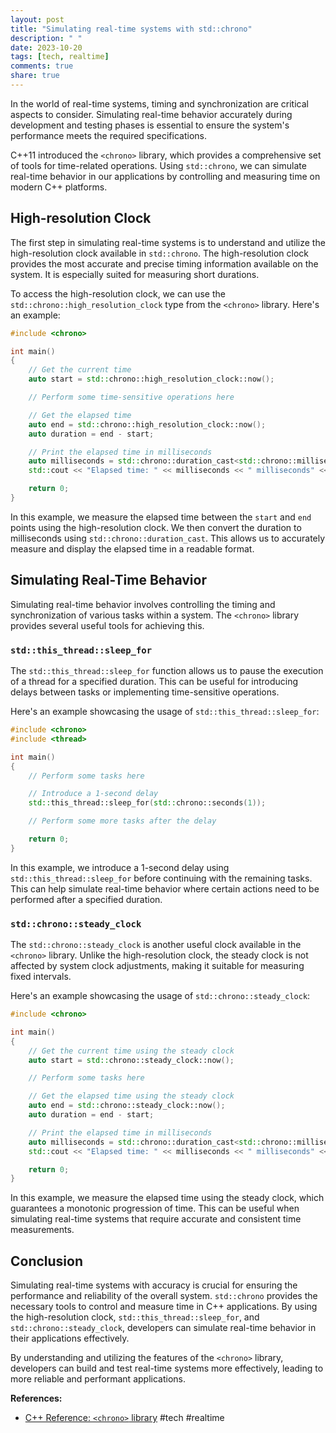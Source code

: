 ```yaml
---
layout: post
title: "Simulating real-time systems with std::chrono"
description: " "
date: 2023-10-20
tags: [tech, realtime]
comments: true
share: true
---
```


In the world of real-time systems, timing and synchronization are critical aspects to consider. Simulating real-time behavior accurately during development and testing phases is essential to ensure the system's performance meets the required specifications.

C++11 introduced the `<chrono>` library, which provides a comprehensive set of tools for time-related operations. Using `std::chrono`, we can simulate real-time behavior in our applications by controlling and measuring time on modern C++ platforms.

## High-resolution Clock

The first step in simulating real-time systems is to understand and utilize the high-resolution clock available in `std::chrono`. The high-resolution clock provides the most accurate and precise timing information available on the system. It is especially suited for measuring short durations.

To access the high-resolution clock, we can use the `std::chrono::high_resolution_clock` type from the `<chrono>` library. Here's an example:

```cpp
#include <chrono>

int main()
{
    // Get the current time
    auto start = std::chrono::high_resolution_clock::now();

    // Perform some time-sensitive operations here

    // Get the elapsed time
    auto end = std::chrono::high_resolution_clock::now();
    auto duration = end - start;

    // Print the elapsed time in milliseconds
    auto milliseconds = std::chrono::duration_cast<std::chrono::milliseconds>(duration).count();
    std::cout << "Elapsed time: " << milliseconds << " milliseconds" << std::endl;

    return 0;
}
```

In this example, we measure the elapsed time between the `start` and `end` points using the high-resolution clock. We then convert the duration to milliseconds using `std::chrono::duration_cast`. This allows us to accurately measure and display the elapsed time in a readable format.

## Simulating Real-Time Behavior

Simulating real-time behavior involves controlling the timing and synchronization of various tasks within a system. The `<chrono>` library provides several useful tools for achieving this.

### `std::this_thread::sleep_for`

The `std::this_thread::sleep_for` function allows us to pause the execution of a thread for a specified duration. This can be useful for introducing delays between tasks or implementing time-sensitive operations.

Here's an example showcasing the usage of `std::this_thread::sleep_for`:

```cpp
#include <chrono>
#include <thread>

int main()
{
    // Perform some tasks here

    // Introduce a 1-second delay
    std::this_thread::sleep_for(std::chrono::seconds(1));

    // Perform some more tasks after the delay

    return 0;
}
```

In this example, we introduce a 1-second delay using `std::this_thread::sleep_for` before continuing with the remaining tasks. This can help simulate real-time behavior where certain actions need to be performed after a specified duration.

### `std::chrono::steady_clock`

The `std::chrono::steady_clock` is another useful clock available in the `<chrono>` library. Unlike the high-resolution clock, the steady clock is not affected by system clock adjustments, making it suitable for measuring fixed intervals.

Here's an example showcasing the usage of `std::chrono::steady_clock`:

```cpp
#include <chrono>

int main()
{
    // Get the current time using the steady clock
    auto start = std::chrono::steady_clock::now();

    // Perform some tasks here

    // Get the elapsed time using the steady clock
    auto end = std::chrono::steady_clock::now();
    auto duration = end - start;

    // Print the elapsed time in milliseconds
    auto milliseconds = std::chrono::duration_cast<std::chrono::milliseconds>(duration).count();
    std::cout << "Elapsed time: " << milliseconds << " milliseconds" << std::endl;

    return 0;
}
```

In this example, we measure the elapsed time using the steady clock, which guarantees a monotonic progression of time. This can be useful when simulating real-time systems that require accurate and consistent time measurements.

## Conclusion

Simulating real-time systems with accuracy is crucial for ensuring the performance and reliability of the overall system. `std::chrono` provides the necessary tools to control and measure time in C++ applications. By using the high-resolution clock, `std::this_thread::sleep_for`, and `std::chrono::steady_clock`, developers can simulate real-time behavior in their applications effectively.

By understanding and utilizing the features of the `<chrono>` library, developers can build and test real-time systems more effectively, leading to more reliable and performant applications.

**References:**

- [C++ Reference: `<chrono>` library](https://en.cppreference.com/w/cpp/chrono) #tech #realtime